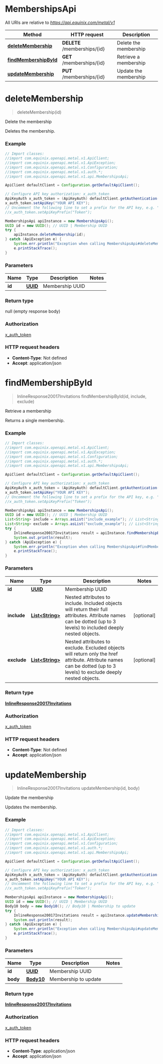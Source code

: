 # MembershipsApi

All URIs are relative to *https://api.equinix.com/metal/v1*

Method | HTTP request | Description
------------- | ------------- | -------------
[**deleteMembership**](MembershipsApi.md#deleteMembership) | **DELETE** /memberships/{id} | Delete the membership
[**findMembershipById**](MembershipsApi.md#findMembershipById) | **GET** /memberships/{id} | Retrieve a membership
[**updateMembership**](MembershipsApi.md#updateMembership) | **PUT** /memberships/{id} | Update the membership


<a name="deleteMembership"></a>
# **deleteMembership**
> deleteMembership(id)

Delete the membership

Deletes the membership.

### Example
```java
// Import classes:
//import com.equinix.openapi.metal.v1.ApiClient;
//import com.equinix.openapi.metal.v1.ApiException;
//import com.equinix.openapi.metal.v1.Configuration;
//import com.equinix.openapi.metal.v1.auth.*;
//import com.equinix.openapi.metal.v1.api.MembershipsApi;

ApiClient defaultClient = Configuration.getDefaultApiClient();

// Configure API key authorization: x_auth_token
ApiKeyAuth x_auth_token = (ApiKeyAuth) defaultClient.getAuthentication("x_auth_token");
x_auth_token.setApiKey("YOUR API KEY");
// Uncomment the following line to set a prefix for the API key, e.g. "Token" (defaults to null)
//x_auth_token.setApiKeyPrefix("Token");

MembershipsApi apiInstance = new MembershipsApi();
UUID id = new UUID(); // UUID | Membership UUID
try {
    apiInstance.deleteMembership(id);
} catch (ApiException e) {
    System.err.println("Exception when calling MembershipsApi#deleteMembership");
    e.printStackTrace();
}
```

### Parameters

Name | Type | Description  | Notes
------------- | ------------- | ------------- | -------------
 **id** | [**UUID**](.md)| Membership UUID |

### Return type

null (empty response body)

### Authorization

[x_auth_token](../README.md#x_auth_token)

### HTTP request headers

 - **Content-Type**: Not defined
 - **Accept**: application/json

<a name="findMembershipById"></a>
# **findMembershipById**
> InlineResponse20017Invitations findMembershipById(id, include, exclude)

Retrieve a membership

Returns a single membership.

### Example
```java
// Import classes:
//import com.equinix.openapi.metal.v1.ApiClient;
//import com.equinix.openapi.metal.v1.ApiException;
//import com.equinix.openapi.metal.v1.Configuration;
//import com.equinix.openapi.metal.v1.auth.*;
//import com.equinix.openapi.metal.v1.api.MembershipsApi;

ApiClient defaultClient = Configuration.getDefaultApiClient();

// Configure API key authorization: x_auth_token
ApiKeyAuth x_auth_token = (ApiKeyAuth) defaultClient.getAuthentication("x_auth_token");
x_auth_token.setApiKey("YOUR API KEY");
// Uncomment the following line to set a prefix for the API key, e.g. "Token" (defaults to null)
//x_auth_token.setApiKeyPrefix("Token");

MembershipsApi apiInstance = new MembershipsApi();
UUID id = new UUID(); // UUID | Membership UUID
List<String> include = Arrays.asList("include_example"); // List<String> | Nested attributes to include. Included objects will return their full attributes. Attribute names can be dotted (up to 3 levels) to included deeply nested objects.
List<String> exclude = Arrays.asList("exclude_example"); // List<String> | Nested attributes to exclude. Excluded objects will return only the href attribute. Attribute names can be dotted (up to 3 levels) to exclude deeply nested objects.
try {
    InlineResponse20017Invitations result = apiInstance.findMembershipById(id, include, exclude);
    System.out.println(result);
} catch (ApiException e) {
    System.err.println("Exception when calling MembershipsApi#findMembershipById");
    e.printStackTrace();
}
```

### Parameters

Name | Type | Description  | Notes
------------- | ------------- | ------------- | -------------
 **id** | [**UUID**](.md)| Membership UUID |
 **include** | [**List&lt;String&gt;**](String.md)| Nested attributes to include. Included objects will return their full attributes. Attribute names can be dotted (up to 3 levels) to included deeply nested objects. | [optional]
 **exclude** | [**List&lt;String&gt;**](String.md)| Nested attributes to exclude. Excluded objects will return only the href attribute. Attribute names can be dotted (up to 3 levels) to exclude deeply nested objects. | [optional]

### Return type

[**InlineResponse20017Invitations**](InlineResponse20017Invitations.md)

### Authorization

[x_auth_token](../README.md#x_auth_token)

### HTTP request headers

 - **Content-Type**: Not defined
 - **Accept**: application/json

<a name="updateMembership"></a>
# **updateMembership**
> InlineResponse20017Invitations updateMembership(id, body)

Update the membership

Updates the membership.

### Example
```java
// Import classes:
//import com.equinix.openapi.metal.v1.ApiClient;
//import com.equinix.openapi.metal.v1.ApiException;
//import com.equinix.openapi.metal.v1.Configuration;
//import com.equinix.openapi.metal.v1.auth.*;
//import com.equinix.openapi.metal.v1.api.MembershipsApi;

ApiClient defaultClient = Configuration.getDefaultApiClient();

// Configure API key authorization: x_auth_token
ApiKeyAuth x_auth_token = (ApiKeyAuth) defaultClient.getAuthentication("x_auth_token");
x_auth_token.setApiKey("YOUR API KEY");
// Uncomment the following line to set a prefix for the API key, e.g. "Token" (defaults to null)
//x_auth_token.setApiKeyPrefix("Token");

MembershipsApi apiInstance = new MembershipsApi();
UUID id = new UUID(); // UUID | Membership UUID
Body10 body = new Body10(); // Body10 | Membership to update
try {
    InlineResponse20017Invitations result = apiInstance.updateMembership(id, body);
    System.out.println(result);
} catch (ApiException e) {
    System.err.println("Exception when calling MembershipsApi#updateMembership");
    e.printStackTrace();
}
```

### Parameters

Name | Type | Description  | Notes
------------- | ------------- | ------------- | -------------
 **id** | [**UUID**](.md)| Membership UUID |
 **body** | [**Body10**](Body10.md)| Membership to update |

### Return type

[**InlineResponse20017Invitations**](InlineResponse20017Invitations.md)

### Authorization

[x_auth_token](../README.md#x_auth_token)

### HTTP request headers

 - **Content-Type**: application/json
 - **Accept**: application/json


